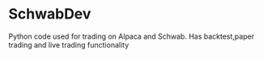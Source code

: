 # SchwabDev
Python code used for trading on Alpaca and Schwab. Has backtest,paper trading and live trading functionality
